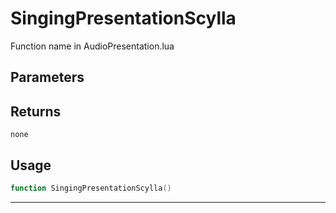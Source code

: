# SingingPresentationScylla
Function name in AudioPresentation.lua
## Parameters

## Returns
`none`
## Usage
```lua
function SingingPresentationScylla()
```
---
